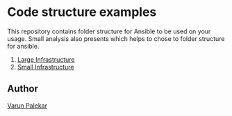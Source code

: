 Code structure examples
=======================

This repository contains folder structure for Ansible to be used on your usage. Small analysis also presents which helps to chose to folder structure for ansible.

1. [Large Infrastructure](large-ansible)
2. [Small Infrastructure](small-ansible)

Author
------

[Varun Palekar](https://github.com/varunpalekar)